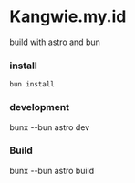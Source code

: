 # Kangwie.my.id
build with astro and bun

### install

```bun install```

### development

bunx --bun astro dev

### Build

bunx --bun astro build
